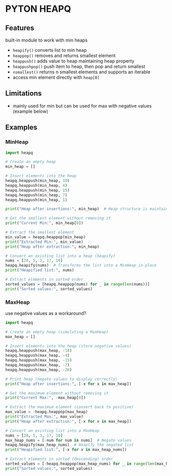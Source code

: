 # PYTON HEAPQ

## Features
built-in module to work with min heaps
- `heapify()` converts list to min heap
- `heappop()` removes and returns smallest element
- `heappush()` adds value to heap maintaining heap property
- `heappushpop()` push item to heap, then pop and return smallest
- `nsmallest()` returns n smallest elements and supports an iterable
- access min element directly with `heap[0]`

## Limitations
- mainly used for min but can be used for max with negative values (example below)

## Examples

### MinHeap
```python
import heapq

# Create an empty heap
min_heap = []

# Insert elements into the heap
heapq.heappush(min_heap, 10)
heapq.heappush(min_heap, 4)
heapq.heappush(min_heap, 15)
heapq.heappush(min_heap, 7)
heapq.heappush(min_heap, 1)

print("Heap after insertions:", min_heap)  # Heap structure is maintained

# Get the smallest element without removing it
print("Current Min:", min_heap[0])

# Extract the smallest element
min_value = heapq.heappop(min_heap)
print("Extracted Min:", min_value)
print("Heap after extraction:", min_heap)

# Convert an existing list into a heap (heapify)
nums = [20, 5, 3, 17, 10]
heapq.heapify(nums)  # Transforms the list into a MinHeap in-place
print("Heapified list:", nums)

# Extract elements in sorted order
sorted_values = [heapq.heappop(nums) for _ in range(len(nums))]
print("Sorted values:", sorted_values)
```

### MaxHeap
use negative values as a workaround?

```python
import heapq

# Create an empty heap (simulating a MaxHeap)
max_heap = []

# Insert elements into the heap (store negative values)
heapq.heappush(max_heap, -10)
heapq.heappush(max_heap, -4)
heapq.heappush(max_heap, -15)
heapq.heappush(max_heap, -7)
heapq.heappush(max_heap, -20)

# Print heap (negate values to display correctly)
print("Heap after insertions:", [-x for x in max_heap])

# Get the maximum element without removing it
print("Current Max:", -max_heap[0])

# Extract the maximum element (convert back to positive)
max_value = -heapq.heappop(max_heap)
print("Extracted Max:", max_value)
print("Heap after extraction:", [-x for x in max_heap])

# Convert an existing list into a MaxHeap
nums = [20, 5, 3, 17, 10]
max_heap_nums = [-num for num in nums]  # Negate values
heapq.heapify(max_heap_nums)  # Heapify the negated list
print("Heapified list:", [-x for x in max_heap_nums])

# Extract elements in sorted (descending) order
sorted_values = [-heapq.heappop(max_heap_nums) for _ in range(len(max_heap_nums))]
print("Sorted values:", sorted_values)
```
